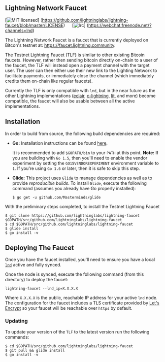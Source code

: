 ## Lightning Network Faucet
[![MIT licensed](https://img.shields.io/badge/license-MIT-blue.svg)]
(https://github.com/lightninglabs/lightning-faucet/blob/master/LICENSE) 
&nbsp;&nbsp;&nbsp;&nbsp;
[![Irc](https://img.shields.io/badge/chat-on%20freenode-brightgreen.svg)]
(https://webchat.freenode.net/?channels=lnd) 

The Lightning Network Faucet is a faucet that is currently deployed on Bitcon's
testnet at: https://faucet.lightning.community. 


The Testnet Lightning Faucet (TLF) is similar to other existing Bitcoin
faucets.  However, rather then sending bitcoin directly on-chain to a user of
the faucet, the TLF will instead open a payment channel with the target user.
The user can then either use their new link to the Lighting Network to
facilitate payments, or immediately close the channel (which immediately
credits them on-chain like regular faucets).

Currently the TLF is only compatible with `lnd`, but in the near future as the
other Lightning implementations ([eclair](https://github.com/ACINQ/eclair/),
[c-lightning](https://github.com/ElementsProject/lightning),
[lit](https://github.com/ElementsProject/lightning), and more) become
compatible, the faucet will also be usable between all the active
implementations.

## Installation
  In order to build from source, the following build dependencies are 
  required:
  
  * **Go:** Installation instructions can be found [here](http://golang.org/doc/install). 
  
    It is recommended to add `$GOPATH/bin` to your `PATH` at this point.
    **Note:** If you are building with `Go 1.5`, then you'll need to 
    enable the vendor experiment by setting the `GO15VENDOREXPERIMENT` 
    environment variable to `1`. If you're using `Go 1.6` or later, then
    it is safe to skip this step.

  * **Glide:** This project uses `Glide` to manage dependencies as well 
    as to provide *reproducible builds*. To install `Glide`, execute the
    following command (assumes you already have Go properly installed):
    ```
    $ go get -u github.com/Masterminds/glide
    ```

With the preliminary steps completed, to install the Testnet Lightning Faucet
```
$ git clone https://github.com/lightninglabs/lightning-faucet $GOPATH/src/github.com/lightninglabs/lightning-faucet
$ cd $GOPATH/src/github.com/lightninglabs/lightning-faucet
$ glide install
$ go install -v
```

## Deploying The Faucet

Once you have the faucet installed, you'll need to ensure you have a local
[`lnd`](https://github.com/lightningnetwork/lnd) active and fully synced.

Once the node is synced, execute the following command (from this directory) to
deploy the faucet:
```
lightning-faucet --lnd_ip=X.X.X.X
```

Where `X.X.X.X` is the public, reachable IP address for your active `lnd` node.
The configuration for the faucet includes a TLS certificate provided by [Let's
Encrypt](https://letsencrypt.org) so your faucet will be reachable over `https`
by default.


### Updating
To update your version of the `TLF` to the latest version run the following
commands:
```
$ cd $GOPATH/src/github.com/lightninglabs/lightning-faucet
$ git pull && glide install
$ go install -v
```
